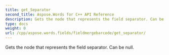 ```yaml
---
title: get_Separator
second_title: Aspose.Words for C++ API Reference
description: Gets the node that represents the field separator. Can be null. 
type: docs
weight: 0
url: /cpp/aspose.words.fields/fieldmergebarcode/get_separator/
---
```


Gets the node that represents the field separator. Can be null. 

